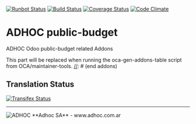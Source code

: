 [![Runbot Status](http://runbot.adhoc.com.ar/runbot/badge/flat/2835/8.0.svg)](http://runbot.adhoc.com.ar/runbot/repo/github-com-ingadhoc-public-budget-35)
[![Build Status](https://travis-ci.org/ingadhoc/public-budget.svg?branch=8.0)](https://travis-ci.org/ingadhoc/public-budget)
[![Coverage Status](https://coveralls.io/repos/ingadhoc/public-budget/badge.png?branch=8.0)](https://coveralls.io/r/ingadhoc/public-budget?branch=8.0)
[![Code Climate](https://codeclimate.com/github/ingadhoc/public-budget/badges/gpa.svg)](https://codeclimate.com/github/ingadhoc/public-budget)

# ADHOC public-budget

ADHOC Odoo public-budget related Addons

[//]: # (addons)
This part will be replaced when running the oca-gen-addons-table script from OCA/maintainer-tools.
[//]: # (end addons)

Translation Status
------------------
[![Transifex Status](https://www.transifex.com/projects/p/ingadhoc-public-budget-8-0/chart/image_png)](https://www.transifex.com/projects/p/ingadhoc-public-budget-8-0)

----

<img alt="ADHOC" src="http://fotos.subefotos.com/83fed853c1e15a8023b86b2b22d6145bo.png" />
**Adhoc SA** - www.adhoc.com.ar
